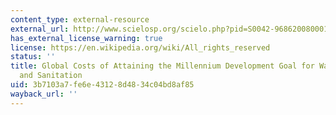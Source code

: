 ```yaml
---
content_type: external-resource
external_url: http://www.scielosp.org/scielo.php?pid=S0042-96862008000100010&script=sci_arttext
has_external_license_warning: true
license: https://en.wikipedia.org/wiki/All_rights_reserved
status: ''
title: Global Costs of Attaining the Millennium Development Goal for Water Supply
  and Sanitation
uid: 3b7103a7-fe6e-4312-8d48-34c04bd8af85
wayback_url: ''
---
```


